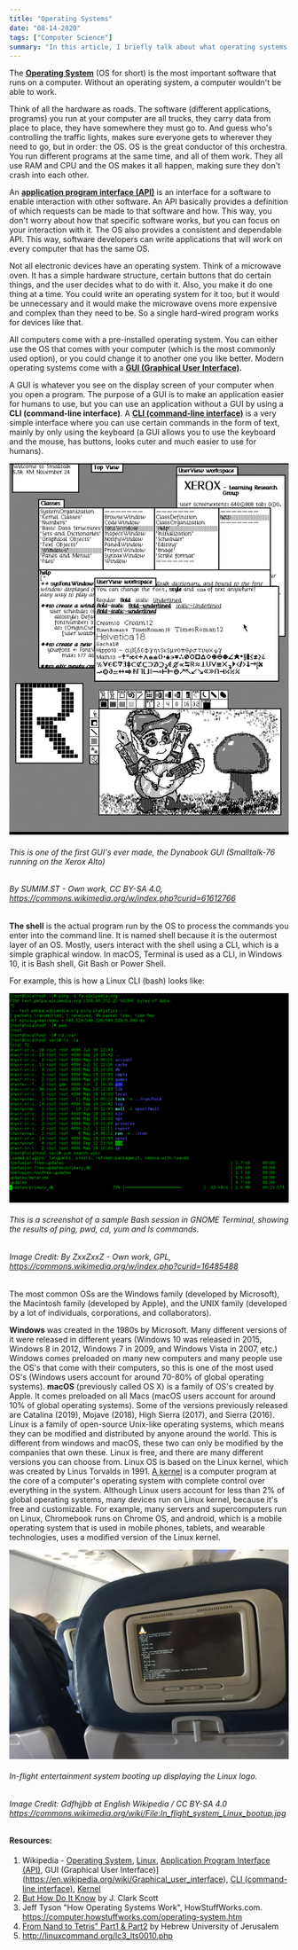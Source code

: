 ```yaml
---
title: "Operating Systems"
date: "08-14-2020"
tags: ["Computer Science"]
summary: "In this article, I briefly talk about what operating systems are. I also simply describe what API, GUI, and CLI are."
---
```


The **[Operating System](https://en.wikipedia.org/wiki/Operating_system)** (OS for short) is the most important software that runs on a computer. Without an operating system, a computer wouldn't be able to work.

Think of all the hardware as roads. The software (different applications, programs) you run at your computer are all trucks, they carry data from place to place, they have somewhere they must go to. And guess who's controlling the traffic lights, makes sure everyone gets to wherever they need to go, but in order: the OS. OS is the great conductor of this orchestra. You run different programs at the same time, and all of them work. They all use RAM and CPU and the OS makes it all happen, making sure they don't crash into each other.

An **[application program interface (API)](https://en.wikipedia.org/wiki/API)** is an interface for a software to enable interaction with other software. An API basically provides a definition of which requests can be made to that software and how. This way, you don't worry about how that specific software works, but you can focus on your interaction with it. The OS also provides a consistent and dependable API. This way, software developers can write applications that will work on every computer that has the same OS.

Not all electronic devices have an operating system. Think of a microwave oven. It has a simple hardware structure, certain buttons that do certain things, and the user decides what to do with it. Also, you make it do one thing at a time. You could write an operating system for it too, but it would be unnecessary and it would make the microwave ovens more expensive and complex than they need to be. So a single hard-wired program works for devices like that.

All computers come with a pre-installed operating system. You can either use the OS that comes with your computer (which is the most commonly used option), or you could change it to another one you like better. Modern operating systems come with a **[GUI (Graphical User Interface)](https://en.wikipedia.org/wiki/Graphical_user_interface).**

A GUI is whatever you see on the display screen of your computer when you open a program. The purpose of a GUI is to make an application easier for humans to use, but you can use an application without a GUI by using a **CLI (command-line interface)**. A **[CLI (command-line interface)](https://en.wikipedia.org/wiki/Command-line_interface)** is a very simple interface where you can use certain commands in the form of text, mainly by only using the keyboard (a GUI allows you to use the keyboard and the mouse, has buttons, looks cuter and much easier to use for humans).

![Dynabook GUI](../images/blog/os/Smalltalk-76.png)

###### This is one of the first GUI's ever made, the Dynabook GUI (Smalltalk-76 running on the Xerox Alto)

###### By SUMIM.ST - Own work, CC BY-SA 4.0, https://commons.wikimedia.org/w/index.php?curid=61612766

**The shell** is the actual program run by the OS to process the commands you enter into the command line. It is named shell because it is the outermost layer of an OS. Mostly, users interact with the shell using a CLI, which is a simple graphical window. In macOS, Terminal is used as a CLI, in Windows 10, it is Bash shell, Git Bash or Power Shell.

For example, this is how a Linux CLI (bash) looks like:

![Gnome Terminal](../images/blog/os/Linux_command-line._Bash._GNOME_Terminal._screenshot.png)

###### This is a screenshot of a sample Bash session in GNOME Terminal, showing the results of ping, pwd, cd, yum and ls commands.

###### Image Credit: By ZxxZxxZ - Own work, GPL, https://commons.wikimedia.org/w/index.php?curid=16485488

The most common OSs are the Windows family (developed by Microsoft), the Macintosh family (developed by Apple), and the UNIX family (developed by a lot of individuals, corporations, and collaborators).

**Windows** was created in the 1980s by Microsoft. Many different versions of it were released in different years (Windows 10 was released in 2015, Windows 8 in 2012, Windows 7 in 2009, and Windows Vista in 2007, etc.) Windows comes preloaded on many new computers and many people use the OS's that come with their computers, so this is one of the most used OS's (Windows users account for around 70-80% of global operating systems). **macOS** (previously called OS X) is a family of OS's created by Apple. It comes preloaded on all Macs (macOS users account for around 10% of global operating systems). Some of the versions previously released are Catalina (2019), Mojave (2018), High Sierra (2017), and Sierra (2016). Linux is a family of open-source Unix-like operating systems, which means they can be modified and distributed by anyone around the world. This is different from windows and macOS, these two can only be modified by the companies that own these. Linux is free, and there are many different versions you can choose from. Linux OS is based on the Linux kernel, which was created by Linus Torvalds in 1991. [A kernel](<https://en.wikipedia.org/wiki/Kernel_(operating_system)>) is a computer program at the core of a computer's operating system with complete control over everything in the system. Although Linux users account for less than 2% of global operating systems, many devices run on Linux kernel, because it's free and customizable. For example, many servers and supercomputers run on Linux, Chromebook runs on Chrome OS, and android, which is a mobile operating system that is used in mobile phones, tablets, and wearable technologies, uses a modified version of the Linux kernel.

![Linux based in-flight entertainment system](../images/blog/os/1920px-In_flight_system_Linux_bootup.jpg)

###### In-flight entertainment system booting up displaying the Linux logo.

###### Image Credit: Gdfhjjbb at English Wikipedia / CC BY-SA 4.0 <https://commons.wikimedia.org/wiki/File:In_flight_system_Linux_bootup.jpg>

#### Resources:

1. Wikipedia - [Operating System](https://en.wikipedia.org/wiki/Operating_system), [Linux](https://en.wikipedia.org/wiki/Linux), [Application Program Interface (API)](https://en.wikipedia.org/wiki/API), GUI (Graphical User Interface)](https://en.wikipedia.org/wiki/Graphical_user_interface), [CLI (command-line interface)](https://en.wikipedia.org/wiki/Command-line_interface), [Kernel](<https://en.wikipedia.org/wiki/Kernel_(operating_system)>)
2. [But How Do It Know](http://www.buthowdoitknow.com/index.html) by J. Clark Scott
3. Jeff Tyson "How Operating Systems Work",
   HowStuffWorks.com. <https://computer.howstuffworks.com/operating-system.htm>
4. [From Nand to Tetris" Part1 & Part2](https://www.nand2tetris.org/) by Hebrew University of Jerusalem
5. http://linuxcommand.org/lc3_lts0010.php

